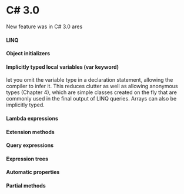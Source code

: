 # C# 3.0

New feature was in C# 3.0 ares

#### LINQ
#### Object initializers
#### Implicitly typed local variables (var keyword)
let you omit the variable type in a declaration statement, allowing the compiler to infer it. This reduces clutter as well as allowing anonymous types (Chapter 4), which are simple classes created
on the fly that are commonly used in the final output of LINQ queries. Arrays can also be implicitly typed.

#### Lambda expressions
#### Extension methods
#### Query expressions
#### Expression trees
#### Automatic properties
#### Partial methods
